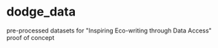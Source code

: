 # dodge_data
pre-processed datasets for "Inspiring Eco-writing through Data Access" proof of concept
